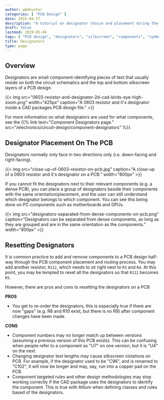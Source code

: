 ```yaml
---
author: gbmhunter
categories: [ "PCB Design" ]
date: 2015-04-27
description: "A tutorial on designator choice and placement during the PCB design process."
draft: false
lastmod: 2019-05-04
tags: [ "PCB design", "designators", "silkscreen", "components", "symbols", "placement" ]
title: Designators
type: page
---
```


## Overview

Designators are small component-identifying pieces of text that usually reside on both the circuit schematics and the top and bottom silkscreen layers of a PCB design.

{{< img src="0603-resistor-and-designator-2d-cad-birds-eye-high-zoom.png" width="425px" caption="A 0603 resistor and it's designator inside a CAD packages PCB design file."  >}}

For more information on what designators are used for what components, see the {{% link text="Component Designators page." src="/electronics/circuit-design/component-designators" %}}.

## Designator Placement On The PCB

Designators normally only face in two directions only (i.e. down-facing and right-facing).

{{< img src="close-up-of-0603-resistor-on-pcb.jpg" caption="A close-up of a 0603 resistor and it's designator on a PCB."  width="800px" >}}

If you cannot fit the designators next to their relevant components (e.g. a dense PCB), you can place a group of designators beside their components with the same orientation/placement, and the user can still understand which designator belongs to which component. You can see this being done on PC components such as motherboards and GPUs.

{{< img src="designators-separated-from-dense-components-on-pcb.png" caption="Designators can be separated from dense components, as long as they are grouped and are in the same orientation as the components."  width="800px" >}}

## Resetting Designators

It is common practice to add and remove components to a PCB design half-way through the PCB component placement and routing process. You may add another resistor, `R112`, which needs to sit right next to `R3` and `R4`. At this point, you may be tempted to reset all the designators so that `R112` becomes `R5`.

However, there are pros and cons to resetting the designators on a PCB:

**PROS**

* You get to re-order the designators, this is especially true if there are now "gaps" (e.g. R8 and R10 exist, but there is no R9) after component changes have been made.

**CONS**

* Component numbers may no longer match up between versions (assuming a previous version of this PCB exists). This can be confusing when people refer to a component as "U7" on one version, but it is "U4" on the next.
* Changing designator text lengths may cause silkscreen violations on PCB. For example, if the designator used to be "C96", and is renamed to "C102", it will now be longer and may, say, run into a copper pad on the PCB.
* Component targeted rules and other design methodologies may stop working correctly if the CAD package uses the designators to identify the component. This is true with Altium when defining classes and rules based of the designators.
